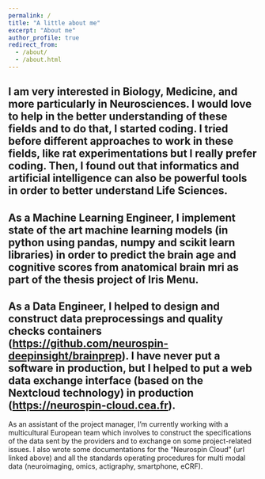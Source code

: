 ```yaml
---
permalink: /
title: "A little about me"
excerpt: "About me"
author_profile: true
redirect_from: 
  - /about/
  - /about.html
---
```


I am very interested in Biology, Medicine, and more particularly in Neurosciences. I would love to help in the better understanding of these fields and to do that, I started coding. I tried before different approaches to work in these fields, like rat experimentations but I really prefer coding. Then, I found out that informatics and artificial intelligence can also be powerful tools in order to better understand Life Sciences.
-
As a Machine Learning Engineer, I implement state of the art machine learning models (in python using pandas, numpy and scikit learn libraries) in order to predict the brain age and cognitive scores from anatomical brain mri as part of the thesis project of Iris Menu.
-
As a Data Engineer, I helped to design and construct data preprocessings and quality checks containers (https://github.com/neurospin-deepinsight/brainprep). I have never put a software in production, but I helped to put a web data exchange interface (based on the Nextcloud technology) in production (https://neurospin-cloud.cea.fr). 
-
As an assistant of the project manager, I’m currently working with a multicultural European team which involves to construct the specifications of the data sent by the providers and to exchange on some project-related issues. I also wrote some documentations for the “Neurospin Cloud” (url linked above) and all the standards operating procedures for multi modal data (neuroimaging, omics, actigraphy, smartphone, eCRF).

